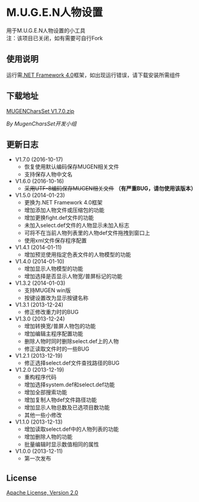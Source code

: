 # M.U.G.E.N人物设置
用于M.U.G.E.N人物设置的小工具  
注：该项目已关闭，如有需要可自行Fork

## 使用说明
运行需[.NET Framework 4.0](https://www.microsoft.com/zh-cn/download/details.aspx?id=17718)框架，如出现运行错误，请下载安装所需组件

## 下载地址
[MUGENCharsSet V1.7.0.zip](https://github.com/miaolapd/mugen-chars-set/raw/master/Releases/MUGENCharsSet%20V1.7.0.zip)

_By MugenCharsSet开发小组_

## 更新日志
* V1.7.0 (2016-10-17)
  * 恢复使用默认编码保存MUGEN相关文件
  * 支持保存人物中文名
* V1.6.0 (2016-10-16)
  * ~~采用UTF-8编码保存MUGEN相关文件~~ __（有严重BUG，请勿使用该版本）__
* V1.5.0 (2014-01-23)
  * 更换为.NET Framework 4.0框架
  * 增加添加人物文件或压缩包的功能
  * 增加更换fight.def文件的功能
  * 未加入select.def文件的人物显示未加入标志
  * 可将不在当前人物列表里的人物def文件拖拽到窗口上
  * 使用xml文件保存程序配置
* V1.4.1 (2014-01-11)
  * 增加预览使用指定色表文件的人物模型的功能
* V1.4.0 (2014-01-10)
  * 增加显示人物模型的功能
  * 增加选择是否显示人物宽/普屏标记的功能
* V1.3.2 (2014-01-03)
  * 支持MUGEN win版
  * 按键设置改为显示按键名称
* V1.3.1 (2013-12-24)
  * 修正修改重力时的BUG
* V1.3.0 (2013-12-24)
  * 增加转换宽/普屏人物包的功能
  * 增加编辑主程序配置功能
  * 删除人物时同时删除select.def上的人物
  * 修正读取文件时的一些BUG
* V1.2.1 (2013-12-19)
  * 修正选择select.def文件查找路径的BUG
* V1.2.0 (2013-12-19)
  * 重构程序代码
  * 增加选择system.def和select.def功能
  * 增加全部搜索功能
  * 增加复制人物def文件路径功能
  * 增加显示人物总数及已选项目数功能
  * 其他一些小修改
* V1.1.0 (2013-12-13)
  * 增加读取select.def中的人物列表的功能
  * 增加删除人物的功能
  * 批量编辑时显示数值相同的属性
* V1.0.0 (2013-12-11)
  * 第一次发布

## License
[Apache License, Version 2.0](http://www.apache.org/licenses/LICENSE-2.0)
